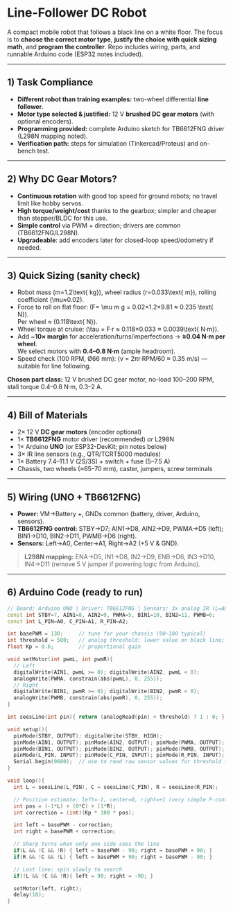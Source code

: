 # Line-Follower DC Robot

A compact mobile robot that follows a black line on a white floor. The focus is to **choose the correct motor type**, **justify the choice with quick sizing math**, and **program the controller**. Repo includes wiring, parts, and runnable Arduino code (ESP32 notes included).

---

## 1) Task Compliance
- **Different robot than training examples:** two-wheel differential **line follower**.
- **Motor type selected & justified:** 12 V **brushed DC gear motors** (with optional encoders).
- **Programming provided:** complete Arduino sketch for TB6612FNG driver (L298N mapping noted).
- **Verification path:** steps for simulation (Tinkercad/Proteus) and on-bench test.

---

## 2) Why DC Gear Motors?
- **Continuous rotation** with good top speed for ground robots; no travel limit like hobby servos.
- **High torque/weight/cost** thanks to the gearbox; simpler and cheaper than stepper/BLDC for this use.
- **Simple control** via PWM + direction; drivers are common (TB6612FNG/L298N).
- **Upgradeable**: add encoders later for closed-loop speed/odometry if needed.

---

## 3) Quick Sizing (sanity check)
- Robot mass \(m=1.2\text{ kg}\), wheel radius \(r=0.033\text{ m}\), rolling coefficient \(\mu≈0.02\).
- Force to roll on flat floor: \(F= \mu m g = 0.02×1.2×9.81 ≈ 0.235 \text{ N}\).  
  Per wheel ≈ \(0.118\text{ N}\).
- Wheel torque at cruise: \(\tau = F·r ≈ 0.118×0.033 ≈ 0.0039\text{ N·m}\).
- Add ~**10× margin** for acceleration/turns/imperfections → **≥0.04 N·m per wheel**.  
  We select motors with **0.4–0.8 N·m** (ample headroom).
- Speed check (100 RPM, Ø66 mm): \(v = 2πr·RPM/60 ≈ 0.35 m/s\) — suitable for line following.

**Chosen part class:** 12 V brushed DC gear motor, no-load 100–200 RPM, stall torque 0.4–0.8 N·m, 0.3–2 A.

---

## 4) Bill of Materials
- 2× 12 V **DC gear motors** (encoder optional)  
- 1× **TB6612FNG** motor driver (recommended) *or* L298N  
- 1× Arduino **UNO** (or ESP32-DevKit; pin notes below)  
- 3× IR line sensors (e.g., QTR/TCRT5000 modules)  
- 1× Battery 7.4–11.1 V (2S/3S) + switch + fuse (5–7.5 A)  
- Chassis, two wheels (≈65–70 mm), caster, jumpers, screw terminals

---

## 5) Wiring (UNO + TB6612FNG)
- **Power:** VM→Battery +, GNDs common (battery, driver, Arduino, sensors).  
- **TB6612FNG control:** STBY→D7; AIN1→D8, AIN2→D9, PWMA→D5 (left); BIN1→D10, BIN2→D11, PWMB→D6 (right).  
- **Sensors:** Left→A0, Center→A1, Right→A2 (+5 V & GND).

> **L298N mapping:** ENA→D5, IN1→D8, IN2→D9, ENB→D6, IN3→D10, IN4→D11 (remove 5 V jumper if powering logic from Arduino).

---

## 6) Arduino Code (ready to run)

```cpp
// Board: Arduino UNO | Driver: TB6612FNG | Sensors: 3x analog IR (L=A0, C=A1, R=A2)
const int STBY=7, AIN1=8, AIN2=9, PWMA=5, BIN1=10, BIN2=11, PWMB=6;
const int L_PIN=A0, C_PIN=A1, R_PIN=A2;

int basePWM = 130;     // tune for your chassis (90–180 typical)
int threshold = 500;   // analog threshold: lower value on black line; calibrate via Serial
float Kp = 0.6;        // proportional gain

void setMotor(int pwmL, int pwmR){
  // Left
  digitalWrite(AIN1, pwmL >= 0); digitalWrite(AIN2, pwmL < 0);
  analogWrite(PWMA, constrain(abs(pwmL), 0, 255));
  // Right
  digitalWrite(BIN1, pwmR >= 0); digitalWrite(BIN2, pwmR < 0);
  analogWrite(PWMB, constrain(abs(pwmR), 0, 255));
}

int seesLine(int pin){ return (analogRead(pin) < threshold) ? 1 : 0; }

void setup(){
  pinMode(STBY, OUTPUT); digitalWrite(STBY, HIGH);
  pinMode(AIN1, OUTPUT); pinMode(AIN2, OUTPUT); pinMode(PWMA, OUTPUT);
  pinMode(BIN1, OUTPUT); pinMode(BIN2, OUTPUT); pinMode(PWMB, OUTPUT);
  pinMode(L_PIN, INPUT); pinMode(C_PIN, INPUT); pinMode(R_PIN, INPUT);
  Serial.begin(9600);  // use to read raw sensor values for threshold tuning
}

void loop(){
  int L = seesLine(L_PIN), C = seesLine(C_PIN), R = seesLine(R_PIN);

  // Position estimate: left=-1, center=0, right=+1 (very simple P-control)
  int pos = (-1*L) + (0*C) + (1*R);
  int correction = (int)(Kp * 100 * pos);

  int left = basePWM - correction;
  int right = basePWM + correction;

  // Sharp turns when only one side sees the line
  if(L && !C && !R) { left = basePWM - 90; right = basePWM + 90; }
  if(R && !C && !L) { left = basePWM + 90; right = basePWM - 90; }

  // Lost line: spin slowly to search
  if(!L && !C && !R){ left = 90; right = -90; }

  setMotor(left, right);
  delay(10);
}

